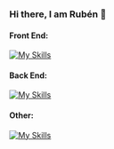 ### Hi there, I am Rubén 👋

#### Front End:
[![My Skills](https://skillicons.dev/icons?i=js,jquery,html,css)](https://skillicons.dev)
#### Back End:
[![My Skills](https://skillicons.dev/icons?i=java,mysql,python,flask)](https://skillicons.dev)
#### Other:
[![My Skills](https://skillicons.dev/icons?i=docker,kubernetes)](https://skillicons.dev)

<!--
**rubenclemente/rubenclemente** is a ✨ _special_ ✨ repository because its `README.md` (this file) appears on your GitHub profile.

Here are some ideas to get you started:

- 🔭 I’m currently working on ...
- 🌱 I’m currently learning ...
- 👯 I’m looking to collaborate on ...
- 🤔 I’m looking for help with ...
- 💬 Ask me about ...
- 📫 How to reach me: ...
- 😄 Pronouns: ...
- ⚡ Fun fact: ...
-->
